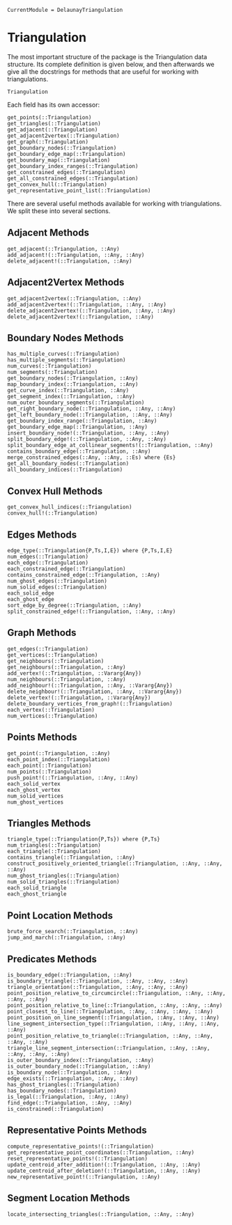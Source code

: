 ```@meta
CurrentModule = DelaunayTriangulation
```

# Triangulation 

The most important structure of the package is the Triangulation data structure. Its complete definition is given below, and then afterwards we give all the docstrings for methods that are useful for working with triangulations.

```@docs 
Triangulation
```

Each field has its own accessor: 

```@docs 
get_points(::Triangulation) 
get_triangles(::Triangulation)
get_adjacent(::Triangulation)
get_adjacent2vertex(::Triangulation)
get_graph(::Triangulation)
get_boundary_nodes(::Triangulation)
get_boundary_edge_map(::Triangulation)
get_boundary_map(::Triangulation)
get_boundary_index_ranges(::Triangulation)
get_constrained_edges(::Triangulation)
get_all_constrained_edges(::Triangulation)
get_convex_hull(::Triangulation)
get_representative_point_list(::Triangulation)
```

There are several useful methods available for working with triangulations. We split these into several sections. 

## Adjacent Methods 

```@docs 
get_adjacent(::Triangulation, ::Any)
add_adjacent!(::Triangulation, ::Any, ::Any)
delete_adjacent!(::Triangulation, ::Any)
```

## Adjacent2Vertex Methods

```@docs 
get_adjacent2vertex(::Triangulation, ::Any)
add_adjacent2vertex!(::Triangulation, ::Any, ::Any)
delete_adjacent2vertex!(::Triangulation, ::Any, ::Any)
delete_adjacent2vertex!(::Triangulation, ::Any)
```

## Boundary Nodes Methods

```@docs 
has_multiple_curves(::Triangulation)
has_multiple_segments(::Triangulation)
num_curves(::Triangulation)
num_segments(::Triangulation)
get_boundary_nodes(::Triangulation, ::Any)
map_boundary_index(::Triangulation, ::Any)
get_curve_index(::Triangulation, ::Any)
get_segment_index(::Triangulation, ::Any)
num_outer_boundary_segments(::Triangulation)
get_right_boundary_node(::Triangulation, ::Any, ::Any)
get_left_boundary_node(::Triangulation, ::Any, ::Any)
get_boundary_index_range(::Triangulation, ::Any)
get_boundary_edge_map(::Triangulation, ::Any)
insert_boundary_node!(::Triangulation, ::Any, ::Any)
split_boundary_edge!(::Triangulation, ::Any, ::Any)
split_boundary_edge_at_collinear_segments!(::Triangulation, ::Any)
contains_boundary_edge(::Triangulation, ::Any)
merge_constrained_edges(::Any, ::Any, ::Es) where {Es}
get_all_boundary_nodes(::Triangulation)
all_boundary_indices(::Triangulation)
```

## Convex Hull Methods

```@docs 
get_convex_hull_indices(::Triangulation)
convex_hull!(::Triangulation)
```

## Edges Methods

```@docs 
edge_type(::Triangulation{P,Ts,I,E}) where {P,Ts,I,E}
num_edges(::Triangulation)
each_edge(::Triangulation)
each_constrained_edge(::Triangulation)
contains_constrained_edge(::Triangulation, ::Any)
num_ghost_edges(::Triangulation)
num_solid_edges(::Triangulation)
each_solid_edge
each_ghost_edge 
sort_edge_by_degree(::Triangulation, ::Any)
split_constrained_edge!(::Triangulation, ::Any, ::Any)
```

## Graph Methods

```@docs 
get_edges(::Triangulation)
get_vertices(::Triangulation)
get_neighbours(::Triangulation)
get_neighbours(::Triangulation, ::Any)
add_vertex!(::Triangulation, ::Vararg{Any})
num_neighbours(::Triangulation, ::Any)
add_neighbour!(::Triangulation, ::Any, ::Vararg{Any})
delete_neighbour!(::Triangulation, ::Any, ::Vararg{Any})
delete_vertex!(::Triangulation, ::Vararg{Any})
delete_boundary_vertices_from_graph!(::Triangulation)
each_vertex(::Triangulation)
num_vertices(::Triangulation)
```

## Points Methods

```@docs 
get_point(::Triangulation, ::Any)
each_point_index(::Triangulation)
each_point(::Triangulation)
num_points(::Triangulation)
push_point!(::Triangulation, ::Any, ::Any)
each_solid_vertex 
each_ghost_vertex
num_solid_vertices 
num_ghost_vertices
```

## Triangles Methods

```@docs 
triangle_type(::Triangulation{P,Ts}) where {P,Ts}
num_triangles(::Triangulation)
each_triangle(::Triangulation)
contains_triangle(::Triangulation, ::Any)
construct_positively_oriented_triangle(::Triangulation, ::Any, ::Any, ::Any)
num_ghost_triangles(::Triangulation)
num_solid_triangles(::Triangulation)
each_solid_triangle 
each_ghost_triangle
```


## Point Location Methods

```@docs 
brute_force_search(::Triangulation, ::Any)
jump_and_march(::Triangulation, ::Any)
```

## Predicates Methods

```@docs 
is_boundary_edge(::Triangulation, ::Any)
is_boundary_triangle(::Triangulation, ::Any, ::Any, ::Any)
triangle_orientation(::Triangulation, ::Any, ::Any, ::Any)
point_position_relative_to_circumcircle(::Triangulation, ::Any, ::Any, ::Any, ::Any)
point_position_relative_to_line(::Triangulation, ::Any, ::Any, ::Any)
point_closest_to_line(::Triangulation, ::Any, ::Any, ::Any, ::Any)
point_position_on_line_segment(::Triangulation, ::Any, ::Any, ::Any)
line_segment_intersection_type(::Triangulation, ::Any, ::Any, ::Any, ::Any)
point_position_relative_to_triangle(::Triangulation, ::Any, ::Any, ::Any, ::Any)
triangle_line_segment_intersection(::Triangulation, ::Any, ::Any, ::Any, ::Any, ::Any)
is_outer_boundary_index(::Triangulation, ::Any)
is_outer_boundary_node(::Triangulation, ::Any)
is_boundary_node(::Triangulation, ::Any)
edge_exists(::Triangulation, ::Any, ::Any)
has_ghost_triangles(::Triangulation)
has_boundary_nodes(::Triangulation)
is_legal(::Triangulation, ::Any, ::Any)
find_edge(::Triangulation, ::Any, ::Any)
is_constrained(::Triangulation)
```

## Representative Points Methods

```@docs 
compute_representative_points!(::Triangulation)
get_representative_point_coordinates(::Triangulation, ::Any)
reset_representative_points!(::Triangulation)
update_centroid_after_addition!(::Triangulation, ::Any, ::Any)
update_centroid_after_deletion!(::Triangulation, ::Any, ::Any)
new_representative_point!(::Triangulation, ::Any)
```

## Segment Location Methods

```@docs 
locate_intersecting_triangles(::Triangulation, ::Any, ::Any)
```

